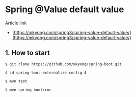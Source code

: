 # Spring @Value default value

Article link 
* [https://mkyong.com/spring3/spring-value-default-value/](https://mkyong.com/spring3/spring-value-default-value/)

## 1. How to start
```
$ git clone https://github.com/mkyong/spring-boot.git

$ cd spring-boot-externalize-config-4

$ mvn test

$ mvn spring-boot:run
```